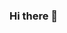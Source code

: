 ### Hi there 👋

<!--
**alexsurdulescu/alexsurdulescu** is a ✨ _special_ ✨ repository because its `README.md` (this file) appears on your GitHub profile.

Here are some ideas to get you started:

- 🔭 I’m currently working on ...
- 🌱 I’m currently learning ...
- 👯 I’m looking to collaborate on ...
- 🤔 I’m looking for help with ...
- 💬 Ask me about ...
- 📫 How to reach me: ...
- 😄 Pronouns: ...
- ⚡ Fun fact: ...

[![Top Langs](https://github-readme-stats.vercel.app/api/top-langs/?username=alexsurdulescu)](https://github.com/anuraghazra/github-readme-stats)

[![Alex's GitHub stats](https://github-readme-stats.vercel.app/api?username=alexsurdulescu&count_private=true&show_icons=true&theme=radical)](https://github.com/anuraghazra/github-readme-stats)
-->





